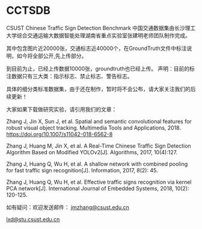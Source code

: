 # CCTSDB
CSUST Chinese Traffic Sign Detection Benchmark
中国交通数据集由长沙理工大学综合交通运输大数据智能处理湖南省重点实验室张建明老师团队制作完成。


其中包含图片近20000张，交通标志近40000个，在GroundTruth文件中标注说明，如今将全部公开,先上传部分。

到目前为止，已经上传数据10000张，groundtruth也已经上传。
声明：目前的标注数据只有三大类：指示标志、禁止标志、警告标志。

具体的细分类标准数据集，由于还在制作，暂时将不会公布，请大家关注我们的后续更新！

大家如果下载做研究实验，请引用我们的文章：

Zhang J, Jin X, Sun J, et al. Spatial and semantic convolutional features for robust visual object tracking. Multimedia Tools and Applications, 2018. https://doi.org/10.1007/s11042-018-6562-8

Zhang J, Huang M, Jin X, et al. A Real-Time Chinese Traffic Sign Detection Algorithm Based on Modified YOLOv2[J]. Algorithms, 2017, 10(4):127.

Zhang J, Huang Q, Wu H, et al. A shallow network with combined pooling for fast traffic sign recognition[J]. Information, 2017, 8(2): 45.

Zhang J, Huang Q, Wu H, et al. Effective traffic signs recognition via kernel PCA network[J]. International Journal of Embedded Systems, 2018, 10(2): 120-125.

如有疑问：欢迎发送邮件：
jmzhang@csust.edu.cn

lxd@stu.csust.edu.cn
